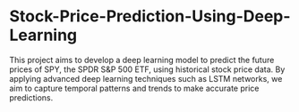 # Stock-Price-Prediction-Using-Deep-Learning
This project aims to develop a deep learning model to predict the future prices of SPY, the SPDR S&amp;P 500 ETF, using historical stock price data. By applying advanced deep learning techniques such as LSTM networks, we aim to capture temporal patterns and trends to make accurate price predictions.
